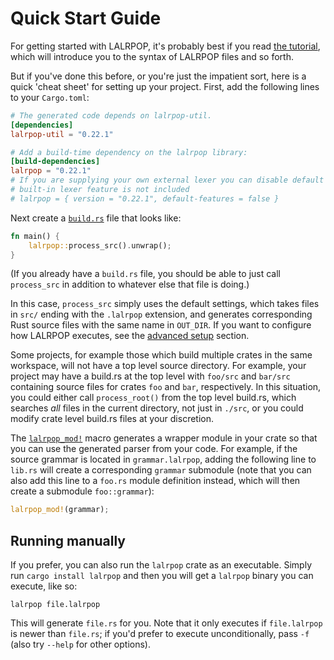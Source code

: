 # Quick Start Guide

For getting started with LALRPOP, it's probably best if you read
[the tutorial](tutorial/index.md), which will introduce you
to the syntax of LALRPOP files and so forth.

But if you've done this before, or you're just the impatient sort,
here is a quick 'cheat sheet' for setting up your project. First, add
the following lines to your `Cargo.toml`:

```toml
# The generated code depends on lalrpop-util.
[dependencies]
lalrpop-util = "0.22.1"

# Add a build-time dependency on the lalrpop library:
[build-dependencies]
lalrpop = "0.22.1"
# If you are supplying your own external lexer you can disable default features so that the
# built-in lexer feature is not included
# lalrpop = { version = "0.22.1", default-features = false }
```

Next create a [`build.rs`](https://doc.rust-lang.org/cargo/reference/build-scripts.html)
file that looks like:

```rust
fn main() {
    lalrpop::process_src().unwrap();
}
```

(If you already have a `build.rs` file, you should be able to just
call `process_src` in addition to whatever else that file is doing.)

In this case, `process_src` simply uses the default settings, which takes
files in `src/` ending with the `.lalrpop` extension, and generates
corresponding Rust source files with the same name in `OUT_DIR`. If you want to
configure how LALRPOP executes, see the [advanced setup](advanced_setup.md)
section.

Some projects, for example those which build multiple crates in the same
workspace, will not have a top level source directory.  For example, your
project may have a build.rs at the top level with `foo/src` and `bar/src`
containing source files for crates `foo` and `bar`, respectively.  In this
situation, you could either call `process_root()` from the top level build.rs,
which searches *all* files in the current directory, not just in `./src`, or
you could modify crate level build.rs files at your discretion.

The [`lalrpop_mod!`][lalrpop_mod] macro generates a wrapper module in your
crate so that you can use the generated parser from your code. For example,
if the source grammar is located in `grammar.lalrpop`, adding the following line
to `lib.rs` will create a corresponding `grammar` submodule (note that you can
also add this line to a `foo.rs` module definition instead, which will then
create a submodule `foo::grammar`):

```rust
lalrpop_mod!(grammar);
```

[lalrpop_mod]: https://docs.rs/lalrpop-util/latest/lalrpop_util/macro.lalrpop_mod.html

## Running manually

If you prefer, you can also run the `lalrpop` crate as an
executable. Simply run `cargo install lalrpop` and then you will get a
`lalrpop` binary you can execute, like so:

```console
lalrpop file.lalrpop
```

This will generate `file.rs` for you. Note that it only executes if
`file.lalrpop` is newer than `file.rs`; if you'd prefer to execute
unconditionally, pass `-f` (also try `--help` for other options).
